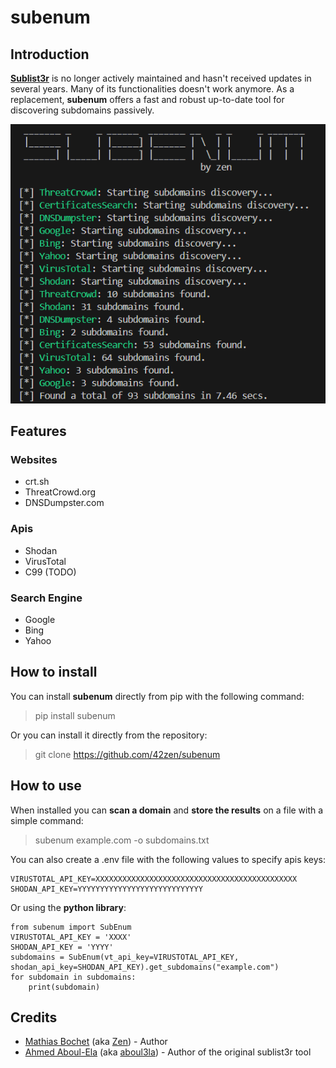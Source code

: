 # subenum


## Introduction
**[Sublist3r](https://github.com/aboul3la/Sublist3r)** is no longer actively maintained and hasn't received updates in several years. Many of its functionalities doesn't work anymore. As a replacement, **subenum** offers a fast and robust up-to-date tool for discovering subdomains passively.


![subenum](./images/subenum.png)


## Features

### Websites
- crt.sh
- ThreatCrowd.org
- DNSDumpster.com

### Apis
- Shodan
- VirusTotal
- C99  (TODO)

### Search Engine
- Google
- Bing
- Yahoo


## How to install

You can install **subenum** directly from pip with the following command:
> pip install subenum

Or you can install it directly from the repository:
> git clone https://github.com/42zen/subenum


## How to use

When installed you can **scan a domain** and **store the results** on a file with a simple command:
> subenum example.com -o subdomains.txt

You can also create a .env file with the following values to specify apis keys:
```
VIRUSTOTAL_API_KEY=XXXXXXXXXXXXXXXXXXXXXXXXXXXXXXXXXXXXXXXXXXXXX
SHODAN_API_KEY=YYYYYYYYYYYYYYYYYYYYYYYYYYYY
```

Or using the **python library**:
```
from subenum import SubEnum
VIRUSTOTAL_API_KEY = 'XXXX'
SHODAN_API_KEY = 'YYYY'
subdomains = SubEnum(vt_api_key=VIRUSTOTAL_API_KEY, shodan_api_key=SHODAN_API_KEY).get_subdomains("example.com")
for subdomain in subdomains:
    print(subdomain)
```


## Credits

- [Mathias Bochet](https://www.linkedin.com/in/mathias-bochet/) (aka [Zen](https://github.com/42zen/)) - Author
- [Ahmed Aboul-Ela](https://x.com/aboul3la) (aka [aboul3la](https://github.com/aboul3la/)) - Author of the original sublist3r tool